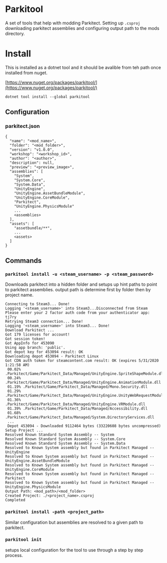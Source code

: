 # Parkitool

A set of tools that help with modding Parkitect. Setting up `.csproj` downloading parkitect assemblies and configuring output path to the mods directory. 

# Install

This is installed as a dotnet tool and it should be avalible from teh path once installed from nuget.

[https://www.nuget.org/packages/parkitool/](https://www.nuget.org/packages/parkitool/)

```
dotnet tool install --global parkitool
```

## Configuration

### parkitect.json
```
{
  "name": "<mod_name>",
  "folder": "<mod_folder>",
  "version": "v1.0.0",
  "workshop": "<workshop_id>",
  "author": "<author>",
  "description": null,
  "preview": "<preview_image>",
  "assemblies": [
    "System",
    "System.Core",
    "System.Data",
    "UnityEngine",
    "UnityEngine.AssetBundleModule",
    "UnityEngine.CoreModule",
    "Parkitect",
    "UnityEngine.PhysicsModule"
    ...
    <assemblies>
  ],
  "assets": [
    "assetbundle/**",
    ...
    <assets>
  ]
}
```

## Commands

### `parkitool install -u <steam_username> -p <steam_password>`

Downloads parkitect into a hidden folder and setups up hint paths to point to parkitect assemblies. output path is determine first by folder then by project name.


```
Connecting to Steam3... Done!
Logging '<steam_username>' into Steam3...Disconnected from Steam
Please enter your 2 factor auth code from your authenticator app: tj7ry
Retrying Steam3 connection... Done!
Logging '<steam_username>' into Steam3... Done!
Download Parkitect ...
Got 179 licenses for account!
Got session token!
Got AppInfo for 453090
Using app branch: 'public'.
Got depot key for 453094 result: OK
Downloading depot 453094 - Parkitect Linux
Got CDN auth token for steamcontent.com result: OK (expires 5/31/2020 1:21:58 AM)
 00.02% .Parkitect/Game/Parkitect_Data/Managed/UnityEngine.SpriteShapeModule.dll
 00.24% .Parkitect/Game/Parkitect_Data/Managed/UnityEngine.AnimationModule.dll
 01.19% .Parkitect/Game/Parkitect_Data/Managed/Mono.Security.dll
 01.29% .Parkitect/Game/Parkitect_Data/Managed/UnityEngine.UnityWebRequestModule.dll
 01.36% .Parkitect/Game/Parkitect_Data/Managed/UnityEngine.VRModule.dll
 01.39% .Parkitect/Game/Parkitect_Data/Managed/Accessibility.dll
 01.68% .Parkitect/Game/Parkitect_Data/Managed/System.DirectoryServices.dll
 ...
 Depot 453094 - Downloaded 9112464 bytes (33220608 bytes uncompressed)
Setup Project ...
Resolved Known Standard System Assembly -- System
Resolved Known Standard System Assembly -- System.Core
Resolved Known Standard System Assembly -- System.Data
Resolved to Known System assembly but found in Parkitect Managed -- UnityEngine
Resolved to Known System assembly but found in Parkitect Managed -- UnityEngine.AssetBundleModule
Resolved to Known System assembly but found in Parkitect Managed -- UnityEngine.CoreModule
Resolved to Known System assembly but found in Parkitect Managed -- Parkitect
Resolved to Known System assembly but found in Parkitect Managed -- UnityEngine.PhysicsModule
Output Path: <mod_path>/<mod_folder>
Created Project: ./<project_name>.csproj
Completed
```

### `parkitool install -path <project_path>`

Similar configuration but assemblies are resolved to a given path to parkitect.


### `parkitool init`

setups local configuration for the tool to use through a step  by step process.  
